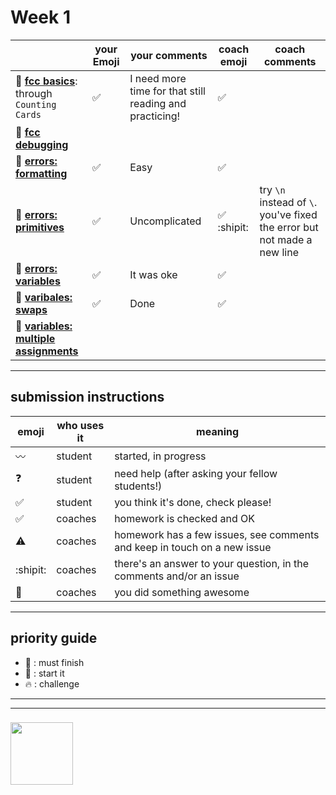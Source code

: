 # Week 1

|  | your Emoji | your comments | coach emoji | coach comments |
| --- | --- | --- | --- | --- |
| :seedling: __[fcc basics](./fcc-basic-js-pt-1.md)__: through ```Counting Cards``` | :white_check_mark:| I need more time for that still reading and practicing! | :white_check_mark: | |
| :dash: __[fcc debugging](./fcc-debugging.md)__ | | | | |
| :seedling: __[errors: formatting](./jl-errors-formatting.md)__ | :white_check_mark:| Easy| :white_check_mark: | |
| :seedling: __[errors: primitives](./jl-errors-primitive-types.md)__ | :white_check_mark:| Uncomplicated | :white_check_mark: :shipit: | try ```\n``` instead of ```\```.  you've fixed the error but not made a new line |
| :seedling: __[errors: variables](./jl-errors-variables.md)__ |:white_check_mark: | It was oke | :white_check_mark: | |
| :seedling: __[varibales: swaps](./jl-variables-swaps.md)__ |  :white_check_mark:| Done| :white_check_mark: | |
| :dash: __[variables: multiple assignments](./jl-variables-multiple.md)__ | | | | |



---


## submission instructions

| emoji | who uses it | meaning |
| --- | --- | --- |
|  :wavy_dash: | student | started, in progress  | 
| :question: | student | need help (after asking your fellow students!) | 
| :white_check_mark: | student | you think it's done, check please! | 
| :white_check_mark: | coaches | homework is checked and OK |
| :warning: | coaches | homework has a few issues, see comments and keep in touch on a new issue |
| :shipit: | coaches | there's an answer to your question, in the comments and/or an issue  | 
| :star2: | coaches | you did something awesome |

---

## priority guide

* :seedling: : must finish
* :dash: : start it
* :fire: : challenge

___
___
### <a href="https://hackyourfuture.be" target="_blank"><img src="https://pbs.twimg.com/profile_images/984474625009741824/Bs_qKx6-_400x400.jpg" width="100" height="100"></img></a>

